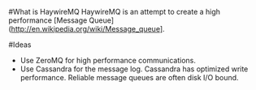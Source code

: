 #What is HaywireMQ
HaywireMQ is an attempt to create a high performance [Message Queue](http://en.wikipedia.org/wiki/Message_queue].

#Ideas
* Use ZeroMQ for high performance communications. 
* Use Cassandra for the message log. Cassandra has optimized write performance. Reliable message queues are often disk I/O bound.